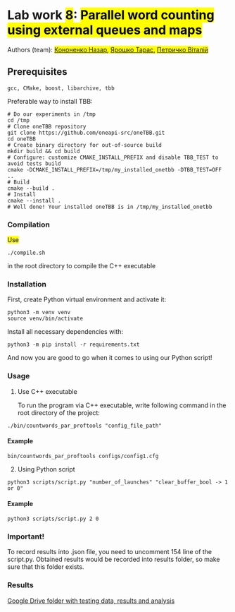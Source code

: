 # Lab work <mark>8</mark>: <mark>Parallel word counting using external queues and maps</mark>
Authors (team): <mark>[Кононенко Назар](https://github.com/nazar12314), [Ярошко Тарас](https://github.com/tyaroshko), [Петричко Віталій](https://github.com/Vitalik001)</mark><br>

## Prerequisites

```
gcc, CMake, boost, libarchive, tbb
```

Preferable way to install TBB:
```shell
# Do our experiments in /tmp
cd /tmp
# Clone oneTBB repository
git clone https://github.com/oneapi-src/oneTBB.git
cd oneTBB
# Create binary directory for out-of-source build
mkdir build && cd build
# Configure: customize CMAKE_INSTALL_PREFIX and disable TBB_TEST to avoid tests build
cmake -DCMAKE_INSTALL_PREFIX=/tmp/my_installed_onetbb -DTBB_TEST=OFF ..
# Build
cmake --build .
# Install
cmake --install .
# Well done! Your installed oneTBB is in /tmp/my_installed_onetbb
```
### Compilation

<mark>Use
```shell
./compile.sh
```
in the root directory to compile the C++ executable</mark>

### Installation

First, create Python virtual environment and activate it:
```shell
python3 -m venv venv
source venv/bin/activate
```

Install all necessary dependencies with:
```shell
python3 -m pip install -r requirements.txt 
```

And now you are good to go when it comes to using our Python script!

### Usage

1. Use C++ executable

   To run the program via C++ executable, write following command in the root directory of the project:
```shell
./bin/countwords_par_proftools "config_file_path"
```

#### Example
```shell
bin/countwords_par_proftools configs/config1.cfg
```

2. Using Python script
```shell
python3 scripts/script.py "number_of_launches" "clear_buffer_bool -> 1 or 0"
```

#### Example
```shell
python3 scripts/script.py 2 0
```

### Important!

To record results into .json file, you need to uncomment 154 line of the script.py. Obtained results would be recorded into results folder, so make sure that this folder exists.

### Results

[Google Drive folder with testing data, results and analysis](https://docs.google.com/document/d/1C4JFazk5zlkZJwsxNKpPy-eppkpGdCTvkSS9rYgfCzo/edit)
